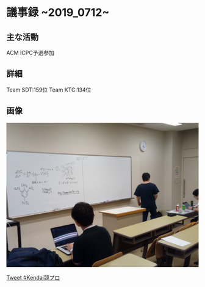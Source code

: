 # 議事録 ~2019_0712~ 
## 主な活動 
ACM ICPC予選参加
## 詳細 
Team SDT:159位
Team KTC:134位

## 画像 
![画像1](pic/2019_0712_01.jpg) 

<a href="https://twitter.com/intent/tweet?button_hashtag=Kendai競プロ&ref_src=twsrc%5Etfw" class="twitter-hashtag-button" data-size="large" data-text="2019年0712日の議事録" data-url="https://iwatepu-cpc.github.io/minutes/2019_0712.md" data-related="iwatepu-cpc" data-show-count="false">Tweet #Kendai競プロ</a><script async src="https://platform.twitter.com/widgets.js" charset="utf-8"></script>
